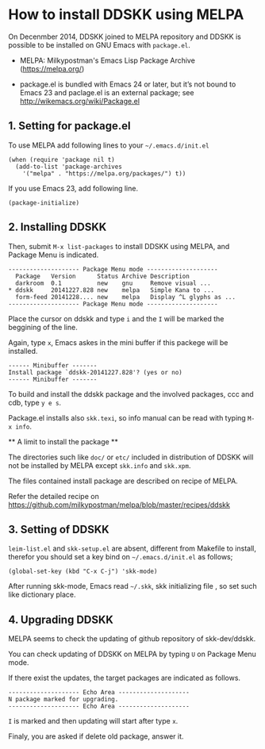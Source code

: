 # How to install DDSKK using MELPA

On Decenmber 2014, DDSKK joined to MELPA repository and DDSKK is possible to be installed
on GNU Emacs with `package.el`.

 * MELPA: Milkypostman's Emacs Lisp Package Archive (https://melpa.org/)

 * package.el is bundled with Emacs 24 or later, but it’s not bound to Emacs 23 and paclage.el is an external package;
 see http://wikemacs.org/wiki/Package.el

## 1. Setting for package.el

To use MELPA add following lines to your `~/.emacs.d/init.el`

```
(when (require 'package nil t)
  (add-to-list 'package-archives
    '("melpa" . "https://melpa.org/packages/") t))
```

If you use Emacs 23, add following line.

```
(package-initialize)
```

## 2. Installing DDSKK

Then, submit `M-x list-packages` to install DDSKK using MELPA, and Package Menu is indicated. 

```
-------------------- Package Menu mode --------------------
  Package   Version      Status Archive Description
  darkroom  0.1          new    gnu     Remove visual ...
* ddskk     20141227.828 new    melpa   Simple Kana to ...
  form-feed 20141228.... new    melpa   Display ^L glyphs as ...
-------------------- Package Menu mode --------------------
```

Place the cursor on ddskk and type `i` and the `I` will be marked the beggining of the line.

Again, type `x`, Emacs askes in the mini buffer if this packege will be installed.

```
------ Minibuffer -------
Install package `ddskk-20141227.828'? (yes or no)
------ Minibuffer -------
```


To build and install the ddskk package and the involved packages, ccc and cdb, type `y e s`.

Package.el installs also `skk.texi`, so info manual can be read with typing `M-x info`.  

** A limit to install the package **

The directories such like `doc/` or `etc/` included in distribution of DDSKK will not be installed by MELPA 
except `skk.info` and `skk.xpm`.

The files contained install package are described on recipe of MELPA.

Refer the detailed recipe on https://github.com/milkypostman/melpa/blob/master/recipes/ddskk

## 3. Setting of DDSKK

`leim-list.el` and `skk-setup.el` are absent, different from Makefile to install, therefor
you should set a key bind on `~/.emacs.d/init.el` as follows;

```
(global-set-key (kbd "C-x C-j") 'skk-mode)
```

After running skk-mode, Emacs read `~/.skk`, skk initializing file , so 
set such like dictionary place.

## 4. Upgrading DDSKK

MELPA seems to check the updating of github repository of skk-dev/ddskk.

You can check updating of DDSKK on MELPA by typing `U` on Package Menu mode.

If there exist the updates, the target packages are indicated as follows.

```
-------------------- Echo Area --------------------
N package marked for upgrading.
-------------------- Echo Area --------------------
```

`I` is marked and then updating will start after type `x`.

Finaly, you are asked if delete old package, answer it.

